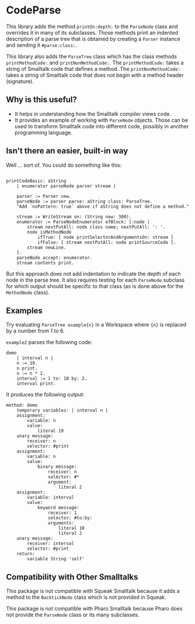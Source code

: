 # CodeParse

This library adds the method `printOn:depth:` to the `ParseNode` class
and overrides it in many of its subclasses.
Those methods print an indented description of a parse tree
that is obtained by creating a `Parser` instance and sending it `#parse:class:`.

This library also adds the `ParseTree` class which has
the class methods `printMethodCode:` and `printNonMethodCode:`.
The `printMethodCode:` takes a string of Smalltalk code that defines a method.
The `printNonMethodCode:` takes a string of Smalltalk code
that does not begin with a method header (signature).

## Why is this useful?

- It helps in understanding how the Smalltalk compiler views code.
- It provides an example of working with `ParseNode` objects.
  Those can be used to transform Smalltalk code into different code,
  possibly in another programming language.

## Isn't there an easier, built-in way

Well ... sort of. You could do something like this:

```smalltalk

printCodeBasic: aString
    | enumerator parseNode parser stream |

    parser := Parser new.
    parseNode := parser parse: aString class: ParseTree.
    "Add `noPattern: true` above if aString does not define a method."

    stream := WriteStream on: (String new: 300).
    enumerator := ParseNodeEnumerator ofBlock: [:node |
        stream nextPutAll: node class name; nextPutAll: ': '.
        node isMethodNode
            ifTrue: [ node printSelectorAndArgumentsOn: stream ]
            ifFalse: [ stream nextPutAll: node printSourceCode ].
        stream newLine.
    ].
    parseNode accept: enumerator.
    stream contents print.
```

But this approach does not add indentation to
indicate the depth of each node in the parse tree.
It also requires testing for each `ParseNode` subclass
for which output should be specific to that class
(as is done above for the `MethodNode` class).

## Examples

Try evaluating `ParseTree example{n}` in a Workspace
where `{n}` is replaced by a number from 1 to 6.

`example2` parses the following code:

```smalltalk
demo
    | interval n |
    n := 19.
    n print.
    n := n * 2.
    interval := 1 to: 10 by: 2.
    interval print.
```

It produces the following output:

```text
method: demo
    temporary variables: | interval n |
    assignment:
        variable: n
        value:
            literal 19
    unary message:
        receiver: n
        selector: #print
    assignment:
        variable: n
        value:
            binary message:
                receiver: n
                selector: #*
                argument:
                    literal 2
    assignment:
        variable: interval
        value:
            keyword message:
                receiver: 1
                selector: #to:by:
                arguments:
                    literal 10
                    literal 2
    unary message:
        receiver: interval
        selector: #print
    return:
        variable String 'self'
```

## Compatibility with Other Smalltalks

This package is not compatible with Squeak Smalltalk
because it adds a method to the `BacktickNode` class
which is not provided in Squeak.

This package is not compatible with Pharo Smalltalk because
Pharo does not provide the `ParseNode` class or its many subclasses.

